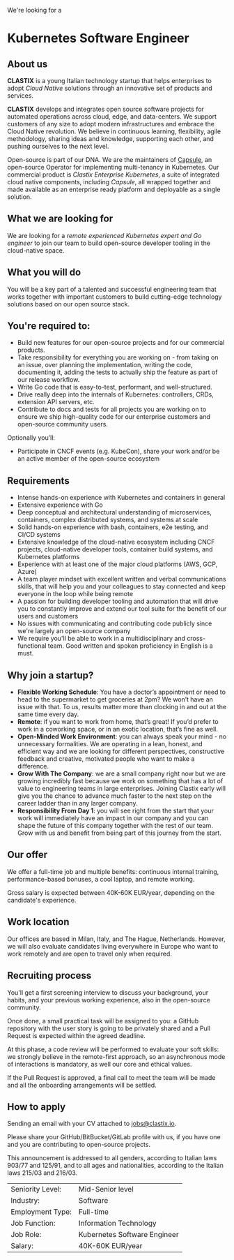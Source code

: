 We're looking for a

# Kubernetes Software Engineer

## About us

**CLASTIX** is a young Italian technology startup that helps enterprises to adopt _Cloud Native_ solutions through an innovative set of products and services.

**CLASTIX** develops and integrates open source software projects for automated operations across cloud, edge, and data-centers. We support customers of any size to adopt modern infrastructures and embrace the Cloud Native revolution. We believe in continuous learning, flexibility, agile methodology, sharing ideas and knowledge, supporting each other, and pushing ourselves to the next level.

Open-source is part of our DNA. We are the maintainers of [Capsule](https://github.com/clastix/capsule), an open-source Operator for implementing multi-tenancy in Kubernetes. Our commercial product is _Clastix Enterprise Kubernetes_, a suite of integrated cloud native components, including _Capsule_, all wrapped together and made available as an enterprise ready platform and deployable as a single solution.

## What we are looking for

We are looking for a _remote experienced Kubernetes expert and Go engineer_ to join our team to build open-source developer tooling in the cloud-native space.

## What you will do

You will be a key part of a talented and successful engineering team that works together with important customers to build cutting-edge technology solutions based on our open source stack.

## You're required to:

- Build new features for our open-source projects and for our commercial products.
- Take responsibility for everything you are working on - from taking on an issue, over planning the implementation, writing the code, documenting it, adding the tests to actually ship the feature as part of our release workflow.
- Write Go code that is easy-to-test, performant, and well-structured.
- Drive really deep into the internals of Kubernetes: controllers, CRDs, extension API servers, etc.
- Contribute to docs and tests for all projects you are working on to ensure we ship high-quality code for our enterprise customers and open-source community users.

Optionally you’ll:

- Participate in CNCF events (e.g. KubeCon), share your work and/or be an active member of the open-source ecosystem

## Requirements

- Intense hands-on experience with Kubernetes and containers in general
- Extensive experience with Go
- Deep conceptual and architectural understanding of microservices, containers, complex distributed systems, and systems at scale
- Solid hands-on experience with bash, containers, e2e testing, and CI/CD systems
- Extensive knowledge of the cloud-native ecosystem including CNCF projects, cloud-native developer tools, container build systems, and Kubernetes platforms
- Experience with at least one of the major cloud platforms (AWS, GCP, Azure)
- A team player mindset with excellent written and verbal communications skills, that will help you and your colleagues to stay connected and keep everyone in the loop while being remote
- A passion for building developer tooling and automation that will drive you to constantly improve and extend our tool suite for the benefit of our users and customers
- No issues with communicating and contributing code publicly since we're largely an open-source company
- We require you'll be able to work in a multidisciplinary and cross-functional team. Good written and spoken proficiency in English is a must.

## Why join a startup?

- **Flexible Working Schedule**: You have a doctor’s appointment or need to head to the supermarket to get groceries at 2pm? We won’t have an issue with that. To us, results matter more than clocking in and out at the same time every day.
- **Remote**: if you want to work from home, that’s great! If you’d prefer to work in a coworking space, or in an exotic location, that’s fine as well.
- **Open-Minded Work Environment**: you can always speak your mind - no unnecessary formalities. We are operating in a lean, honest, and efficient way and we are looking for different perspectives, constructive feedback and creative, motivated people who want to make a difference.
- **Grow With The Company**: we are a small company right now but we are growing incredibly fast because we work on something that has a lot of value to engineering teams in large enterprises. Joining Clastix early will give you the chance to advance much faster to the next step on the career ladder than in any larger company.
- **Responsibility From Day 1**: you will see right from the start that your work will immediately have an impact in our company and you can shape the future of this company together with the rest of our team. Grow with us and benefit from being part of this journey from the start.


## Our offer

We offer a full-time job and multiple benefits: continuous internal training, performance-based bonuses, a cool laptop, and remote working.

Gross salary is expected between 40K-60K EUR/year, depending on the candidate's experience.

## Work location

Our offices are based in Milan, Italy, and The Hague, Netherlands. However, we will also evaluate candidates living everywhere in Europe who want to work remotely and are open to travel only when required.

## Recruiting process

You'll get a first screening interview to discuss your background, your habits, and your previous working experience, also in the open-source community.

Once done, a small practical task will be assigned to you: a GitHub repository with the user story is going to be privately shared and a Pull Request is expected within the agreed deadline.

At this phase, a code review will be performed to evaluate your soft skills: we strongly believe in the remote-first approach, so an asynchronous mode of interactions is mandatory, as well our core and ethical values.

If the Pull Request is approved, a final call to meet the team will be made and all the onboarding arrangements will be settled.

## How to apply

Sending an email with your CV attached to [jobs@clastix.io](mailto:jobs@clastix.io).

Please share your GitHub/BitBucket/GitLab profile with us, if you have one and you are contributing to open-source projects.

This announcement is addressed to all genders, according to Italian laws 903/77 and 125/91, and to all ages and nationalities, according to the Italian laws 215/03 and 216/03.

|                  |                              |
|------------------|------------------------------|
| Seniority Level: | Mid-Senior level             |
| Industry:        | Software                     |
| Employment Type: | Full-time                    |
| Job Function:    | Information Technology       |
| Job Role:        | Kubernetes Software Engineer |
| Salary:          | 40K-60K EUR/year             |
